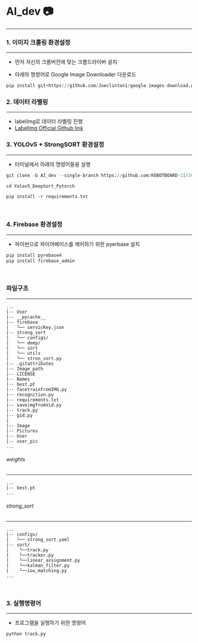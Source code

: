 # AI_dev 📷
---
### 1. 이미지 크롤링 환경설정
---
* 먼저 자신의 크롬버전에 맞는 크롬드라이버 설치

* 아래의 명령어로 Google Image Downloader 다운로드

```python
pip install git+https://github.com/Joeclinton1/google-images-download.git
```

### 2. 데이터 라벨링
---
* labelImg로 데이터 라벨링 진행
* [LabelImg Official Github link](https://github.com/heartexlabs/labelImg)

### 3. YOLOv5 + StrongSORT 환경설정
---
* 터미널에서 아래의 명령어들을 실행
```python
git clone -b AI_dev --single-branch https://github.com/KOBOTBOARD-11/2022ESWContest_mobility_6017.git
```
```python
cd Yolov5_DeepSort_Pytorch
```
```python
pip install -r requirements.txt
```
<br>

### 4. Firebase 환경설정
---
* 파이썬으로 파이어베이스를 제어하기 위한 pyerbase 설치

```python
pip install pyrebase4
pip install firebase_admin
```
<br>

### 파일구조
---

```
...
|-- User
|-- __pycache__
|-- firebase
|   └── servicKey.json
|-- strong_sort
|   └── configs/
|   └── deep/
|   └── sort
|   └── utils
|   └── stron_sort.py
|-- .gitattributes
|-- Image_path
|-- LICENSE
|-- Names
|-- best.pt
|-- facetrainfromIMG.py
|-- recognition.py
|-- requirements.txt
|-- saveimgfromVid.py
|-- track.py
|-- gid.py
|
|-- Image
|-- Pictures
|-- User
|-- user_pic
...
```

###### weights
---

```
...
|-- best.pt
...
```

###### strong_sort
---
```
...
|-- configs/
|   └── strong_sort.yaml
|-- sort/
|    └──track.py
|    └──tracker.py
|    └──linear_assignment.py
|    └──kalman_filter.py
|    └──iou_matching.py
...
```

<br>

### 3. 실행명령어
---
* 프로그램을 실행하기 위한 명령어
```python
python track.py
```

